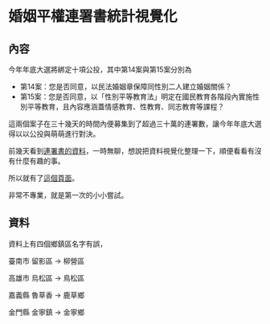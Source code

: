 # 婚姻平權連署書統計視覺化

## 內容
今年年底大選將綁定十項公投，其中第14案與第15案分別為

- 第14案：您是否同意，以民法婚姻章保障同性別二人建立婚姻關係？
- 第15案：您是否同意，以「性別平等教育法」明定在國民教育各階段內實施性別平等教育，且內容應涵蓋情感教育、性教育、同志教育等課程？

這兩個案子在三十幾天的時間內便募集到了超過三十萬的連署數，讓今年年底大選得以以公投與萌萌進行對決。

前幾天看到[連署書的資料](https://shihs.github.io/samesex_marriage_referendum/petition.html)，一時無聊，想說把資料視覺化整理一下，順便看看有沒有什麼有趣的事。

所以就有了[這個頁面](https://shihs.github.io/samesex_marriage_referendum/petition.html)。

非常不專業，就是第一次的小小嘗試。


## 資料
資料上有四個鄉鎮區名字有誤，

臺南市 留影區 -> 柳營區<p>
高雄市 烏松區 -> 鳥松區<p>
嘉義縣 魯草香 -> 鹿草鄉<p>
金門縣 金寧鎮 -> 金寧鄉<p>


